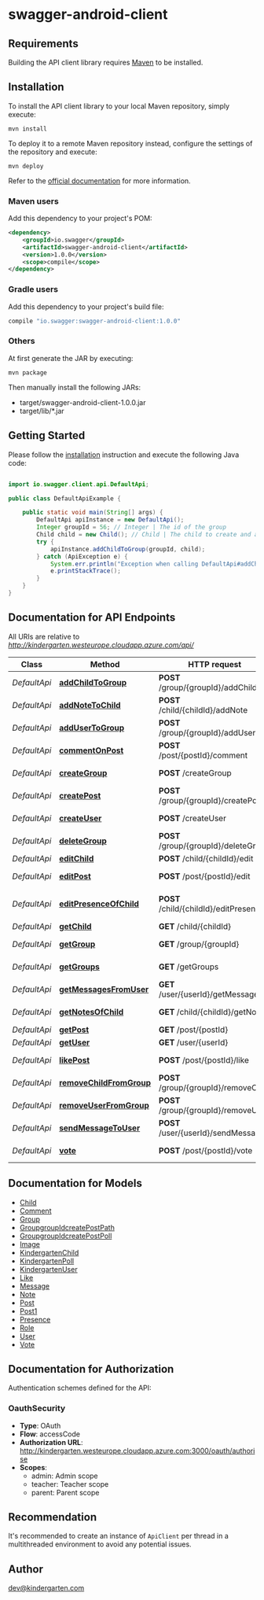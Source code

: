 # swagger-android-client

## Requirements

Building the API client library requires [Maven](https://maven.apache.org/) to be installed.

## Installation

To install the API client library to your local Maven repository, simply execute:

```shell
mvn install
```

To deploy it to a remote Maven repository instead, configure the settings of the repository and execute:

```shell
mvn deploy
```

Refer to the [official documentation](https://maven.apache.org/plugins/maven-deploy-plugin/usage.html) for more information.

### Maven users

Add this dependency to your project's POM:

```xml
<dependency>
    <groupId>io.swagger</groupId>
    <artifactId>swagger-android-client</artifactId>
    <version>1.0.0</version>
    <scope>compile</scope>
</dependency>
```

### Gradle users

Add this dependency to your project's build file:

```groovy
compile "io.swagger:swagger-android-client:1.0.0"
```

### Others

At first generate the JAR by executing:

    mvn package

Then manually install the following JARs:

* target/swagger-android-client-1.0.0.jar
* target/lib/*.jar

## Getting Started

Please follow the [installation](#installation) instruction and execute the following Java code:

```java

import io.swagger.client.api.DefaultApi;

public class DefaultApiExample {

    public static void main(String[] args) {
        DefaultApi apiInstance = new DefaultApi();
        Integer groupId = 56; // Integer | The id of the group
        Child child = new Child(); // Child | The child to create and add
        try {
            apiInstance.addChildToGroup(groupId, child);
        } catch (ApiException e) {
            System.err.println("Exception when calling DefaultApi#addChildToGroup");
            e.printStackTrace();
        }
    }
}

```

## Documentation for API Endpoints

All URIs are relative to *http://kindergarten.westeurope.cloudapp.azure.com/api/*

Class | Method | HTTP request | Description
------------ | ------------- | ------------- | -------------
*DefaultApi* | [**addChildToGroup**](docs/DefaultApi.md#addChildToGroup) | **POST** /group/{groupId}/addChild | adds a child
*DefaultApi* | [**addNoteToChild**](docs/DefaultApi.md#addNoteToChild) | **POST** /child/{childId}/addNote | adds a note
*DefaultApi* | [**addUserToGroup**](docs/DefaultApi.md#addUserToGroup) | **POST** /group/{groupId}/addUser | adds a user
*DefaultApi* | [**commentOnPost**](docs/DefaultApi.md#commentOnPost) | **POST** /post/{postId}/comment | makes a comment
*DefaultApi* | [**createGroup**](docs/DefaultApi.md#createGroup) | **POST** /createGroup | create a group
*DefaultApi* | [**createPost**](docs/DefaultApi.md#createPost) | **POST** /group/{groupId}/createPost | create a post
*DefaultApi* | [**createUser**](docs/DefaultApi.md#createUser) | **POST** /createUser | create a user
*DefaultApi* | [**deleteGroup**](docs/DefaultApi.md#deleteGroup) | **POST** /group/{groupId}/deleteGroup | deletes the group
*DefaultApi* | [**editChild**](docs/DefaultApi.md#editChild) | **POST** /child/{childId}/edit | edit a child
*DefaultApi* | [**editPost**](docs/DefaultApi.md#editPost) | **POST** /post/{postId}/edit | edits the post
*DefaultApi* | [**editPresenceOfChild**](docs/DefaultApi.md#editPresenceOfChild) | **POST** /child/{childId}/editPresence | edit a child&#39;s presence
*DefaultApi* | [**getChild**](docs/DefaultApi.md#getChild) | **GET** /child/{childId} | Gets a child
*DefaultApi* | [**getGroup**](docs/DefaultApi.md#getGroup) | **GET** /group/{groupId} | Gets a group
*DefaultApi* | [**getGroups**](docs/DefaultApi.md#getGroups) | **GET** /getGroups | gets the groups
*DefaultApi* | [**getMessagesFromUser**](docs/DefaultApi.md#getMessagesFromUser) | **GET** /user/{userId}/getMessages | get messages
*DefaultApi* | [**getNotesOfChild**](docs/DefaultApi.md#getNotesOfChild) | **GET** /child/{childId}/getNotes | get all notes
*DefaultApi* | [**getPost**](docs/DefaultApi.md#getPost) | **GET** /post/{postId} | Gets a post
*DefaultApi* | [**getUser**](docs/DefaultApi.md#getUser) | **GET** /user/{userId} | Gets a user
*DefaultApi* | [**likePost**](docs/DefaultApi.md#likePost) | **POST** /post/{postId}/like | makes a like
*DefaultApi* | [**removeChildFromGroup**](docs/DefaultApi.md#removeChildFromGroup) | **POST** /group/{groupId}/removeChild | removes a child
*DefaultApi* | [**removeUserFromGroup**](docs/DefaultApi.md#removeUserFromGroup) | **POST** /group/{groupId}/removeUser | removes a user
*DefaultApi* | [**sendMessageToUser**](docs/DefaultApi.md#sendMessageToUser) | **POST** /user/{userId}/sendMessage | send a message
*DefaultApi* | [**vote**](docs/DefaultApi.md#vote) | **POST** /post/{postId}/vote | makes a vote


## Documentation for Models

 - [Child](docs/Child.md)
 - [Comment](docs/Comment.md)
 - [Group](docs/Group.md)
 - [GroupgroupIdcreatePostPath](docs/GroupgroupIdcreatePostPath.md)
 - [GroupgroupIdcreatePostPoll](docs/GroupgroupIdcreatePostPoll.md)
 - [Image](docs/Image.md)
 - [KindergartenChild](docs/KindergartenChild.md)
 - [KindergartenPoll](docs/KindergartenPoll.md)
 - [KindergartenUser](docs/KindergartenUser.md)
 - [Like](docs/Like.md)
 - [Message](docs/Message.md)
 - [Note](docs/Note.md)
 - [Post](docs/Post.md)
 - [Post1](docs/Post1.md)
 - [Presence](docs/Presence.md)
 - [Role](docs/Role.md)
 - [User](docs/User.md)
 - [Vote](docs/Vote.md)


## Documentation for Authorization

Authentication schemes defined for the API:
### OauthSecurity

- **Type**: OAuth
- **Flow**: accessCode
- **Authorization URL**: http://kindergarten.westeurope.cloudapp.azure.com:3000/oauth/authorise
- **Scopes**: 
  - admin: Admin scope
  - teacher: Teacher scope
  - parent: Parent scope


## Recommendation

It's recommended to create an instance of `ApiClient` per thread in a multithreaded environment to avoid any potential issues.

## Author

dev@kindergarten.com

